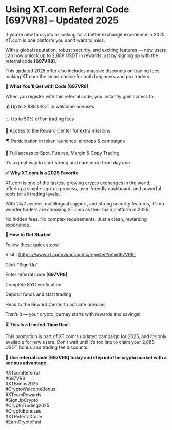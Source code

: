 # Using XT.com Referral Code [697VR8] – Updated 2025

If you're new to crypto or looking for a better exchange experience in 2025, XT.com is one platform you don't want to miss.

With a global reputation, robust security, and exciting features — new users can now unlock up to 2,888 USDT in rewards just by signing up with the referral code **[697VR8]**.

This updated 2025 offer also includes massive discounts on trading fees, making XT.com the smart choice for both beginners and pro traders.

**🎁 What You’ll Get with Code [697VR8]**

When you register with this referral code, you instantly gain access to:

💰 Up to 2,888 USDT in welcome bonuses

📉 Up to 50% off on trading fees

🎉 Access to the Reward Center for extra missions

🪂 Participation in token launches, airdrops & campaigns

🔄 Full access to Spot, Futures, Margin & Copy Trading

It’s a great way to start strong and earn more from day one.

**✅ Why XT.com Is a 2025 Favorite**

XT.com is one of the fastest-growing crypto exchanges in the world, offering a simple sign-up process, user-friendly dashboard, and powerful tools for all trading levels.

With 24/7 access, multilingual support, and strong security features, it’s no wonder traders are choosing XT.com as their main platform in 2025.

No hidden fees. No complex requirements. Just a clean, rewarding experience.

**📝 How to Get Started**

Follow these quick steps:

Visit : [https://www.xt.com/vi/accounts/register?ref=697VR8]

Click "Sign Up"

Enter referral code **[697VR8]**

Complete KYC verification

Deposit funds and start trading

Head to the Reward Center to activate bonuses

That’s it — your crypto journey starts with rewards and savings!

**⏳ This Is a Limited-Time Deal**

This promotion is part of XT.com's updated campaign for 2025, and it’s only available for new users. Don’t wait until it’s too late to claim your 2,888 USDT bonus and trading fee discounts.

🎯 **Use referral code [697VR8] today and step into the crypto market with a serious advantage**.

#XTcomReferral  
#697VR8  
#XTBonus2025  
#CryptoWelcomeBonus  
#XTcomRewards  
#SignUpCrypto  
#CryptoTrading2025  
#CryptoBonuses  
#XTReferralCode  
#EarnCryptoFast
